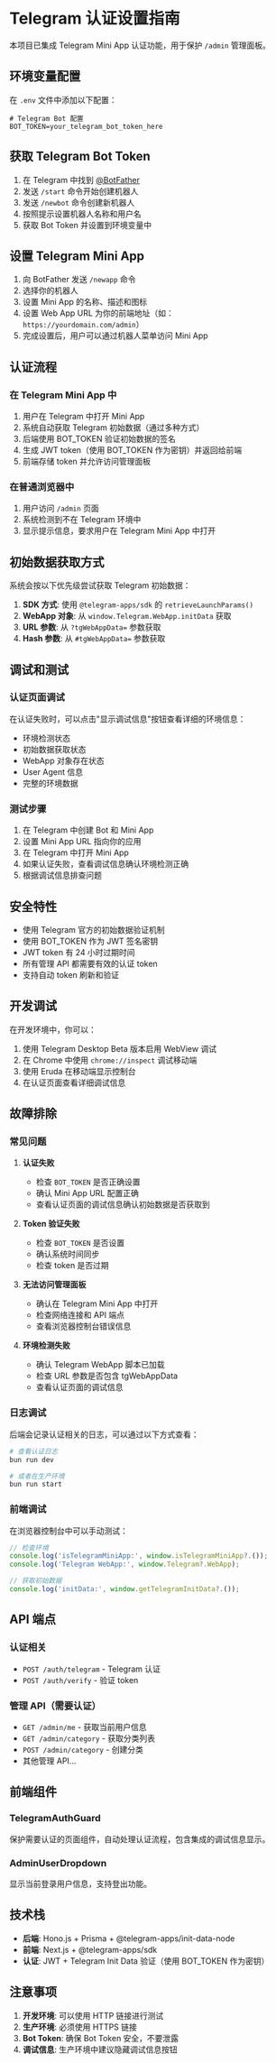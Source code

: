 # Telegram 认证设置指南

本项目已集成 Telegram Mini App 认证功能，用于保护 `/admin` 管理面板。

## 环境变量配置

在 `.env` 文件中添加以下配置：

```env
# Telegram Bot 配置
BOT_TOKEN=your_telegram_bot_token_here
```

## 获取 Telegram Bot Token

1. 在 Telegram 中找到 [@BotFather](https://t.me/BotFather)
2. 发送 `/start` 命令开始创建机器人
3. 发送 `/newbot` 命令创建新机器人
4. 按照提示设置机器人名称和用户名
5. 获取 Bot Token 并设置到环境变量中

## 设置 Telegram Mini App

1. 向 BotFather 发送 `/newapp` 命令
2. 选择你的机器人
3. 设置 Mini App 的名称、描述和图标
4. 设置 Web App URL 为你的前端地址（如：`https://yourdomain.com/admin`）
5. 完成设置后，用户可以通过机器人菜单访问 Mini App

## 认证流程

### 在 Telegram Mini App 中
1. 用户在 Telegram 中打开 Mini App
2. 系统自动获取 Telegram 初始数据（通过多种方式）
3. 后端使用 BOT_TOKEN 验证初始数据的签名
4. 生成 JWT token（使用 BOT_TOKEN 作为密钥）并返回给前端
5. 前端存储 token 并允许访问管理面板

### 在普通浏览器中
1. 用户访问 `/admin` 页面
2. 系统检测到不在 Telegram 环境中
3. 显示提示信息，要求用户在 Telegram Mini App 中打开

## 初始数据获取方式

系统会按以下优先级尝试获取 Telegram 初始数据：

1. **SDK 方式**: 使用 `@telegram-apps/sdk` 的 `retrieveLaunchParams()`
2. **WebApp 对象**: 从 `window.Telegram.WebApp.initData` 获取
3. **URL 参数**: 从 `?tgWebAppData=` 参数获取
4. **Hash 参数**: 从 `#tgWebAppData=` 参数获取

## 调试和测试

### 认证页面调试
在认证失败时，可以点击"显示调试信息"按钮查看详细的环境信息：
- 环境检测状态
- 初始数据获取状态
- WebApp 对象存在状态
- User Agent 信息
- 完整的环境数据

### 测试步骤
1. 在 Telegram 中创建 Bot 和 Mini App
2. 设置 Mini App URL 指向你的应用
3. 在 Telegram 中打开 Mini App
4. 如果认证失败，查看调试信息确认环境检测正确
5. 根据调试信息排查问题

## 安全特性

- 使用 Telegram 官方的初始数据验证机制
- 使用 BOT_TOKEN 作为 JWT 签名密钥
- JWT token 有 24 小时过期时间
- 所有管理 API 都需要有效的认证 token
- 支持自动 token 刷新和验证

## 开发调试

在开发环境中，你可以：

1. 使用 Telegram Desktop Beta 版本启用 WebView 调试
2. 在 Chrome 中使用 `chrome://inspect` 调试移动端
3. 使用 Eruda 在移动端显示控制台
4. 在认证页面查看详细调试信息

## 故障排除

### 常见问题

1. **认证失败**
   - 检查 `BOT_TOKEN` 是否正确设置
   - 确认 Mini App URL 配置正确
   - 查看认证页面的调试信息确认初始数据是否获取到

2. **Token 验证失败**
   - 检查 `BOT_TOKEN` 是否设置
   - 确认系统时间同步
   - 检查 token 是否过期

3. **无法访问管理面板**
   - 确认在 Telegram Mini App 中打开
   - 检查网络连接和 API 端点
   - 查看浏览器控制台错误信息

4. **环境检测失败**
   - 确认 Telegram WebApp 脚本已加载
   - 检查 URL 参数是否包含 tgWebAppData
   - 查看认证页面的调试信息

### 日志调试

后端会记录认证相关的日志，可以通过以下方式查看：

```bash
# 查看认证日志
bun run dev

# 或者在生产环境
bun run start
```

### 前端调试

在浏览器控制台中可以手动测试：

```javascript
// 检查环境
console.log('isTelegramMiniApp:', window.isTelegramMiniApp?.());
console.log('Telegram WebApp:', window.Telegram?.WebApp);

// 获取初始数据
console.log('initData:', window.getTelegramInitData?.());
```

## API 端点

### 认证相关
- `POST /auth/telegram` - Telegram 认证
- `POST /auth/verify` - 验证 token

### 管理 API（需要认证）
- `GET /admin/me` - 获取当前用户信息
- `GET /admin/category` - 获取分类列表
- `POST /admin/category` - 创建分类
- 其他管理 API...

## 前端组件

### TelegramAuthGuard
保护需要认证的页面组件，自动处理认证流程，包含集成的调试信息显示。

### AdminUserDropdown
显示当前登录用户信息，支持登出功能。

## 技术栈

- **后端**: Hono.js + Prisma + @telegram-apps/init-data-node
- **前端**: Next.js + @telegram-apps/sdk
- **认证**: JWT + Telegram Init Data 验证（使用 BOT_TOKEN 作为密钥）

## 注意事项

1. **开发环境**: 可以使用 HTTP 链接进行测试
2. **生产环境**: 必须使用 HTTPS 链接
3. **Bot Token**: 确保 Bot Token 安全，不要泄露
4. **调试信息**: 生产环境中建议隐藏调试信息按钮 